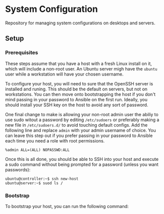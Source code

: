 # System Configuration

Repository for managing system configurations on desktops and servers.

## Setup

### Prerequisites

These steps assume that you have a host with a fresh Linux install on it, which will include a non-root user. An Ubuntu server migh have the `ubuntu` user while a workstation will have your chosen username.

To configure your host, you will need to sure that the OpenSSH server is installed and runing. This should be the default on servers, but not on workstations. You can then move onto bootstrapping the host if you don't mind passing in your password to Ansible on the first run. Ideally, you should install your SSH key on the host to avoid any sort of password.

One final change to make is allowing your non-root admin user the abiliy to use sudo witout a password by editing `/etc/sudoers` or preferably making a new file in `/etc/sudoers.d/` to avoid touching default configs. Add the following line and replace `admin` with your admin username of choice. You can leave this step out if you prefer passing in your password to Ansible each time you need a role with root permissions.

```
%admin ALL=(ALL) NOPASSWD:ALL
```

Once this is all done, you should be able to SSH into your host and execute a sudo command without being prompted for a password (unless you want passwords):


```
ubuntu@controller:~$ ssh new-host
ubuntu@server:~$ suod ls /
```

### Bootstrap

To bootstrap your host, you can run the following command:

```bash

```

